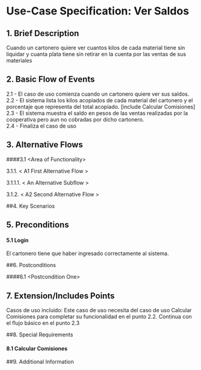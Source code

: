 # Use-Case Specification: Ver Saldos

## 1. Brief Description
Cuando un cartonero quiere ver cuantos kilos de cada material tiene sin liquidar y cuanta plata tiene sin retirar en la cuenta por las ventas de sus materiales

## 2. Basic Flow of Events
2.1 - El caso de uso comienza cuando un cartonero quiere ver sus saldos.
2.2 - El sistema lista los kilos acopiados de cada material del cartonero y el porcentaje que representa del total acopiado. [include Calcular Comisiones]
2.3 - El sistema muestra el saldo en pesos de las ventas realizadas por la cooperativa pero aun no cobradas por dicho cartonero.  
2.4 - Finaliza el caso de uso

## 3. Alternative Flows

####3.1 <Area of Functionality\>

3.1.1. < A1 First Alternative Flow >

3.1.1.1. < An Alternative Subflow >

3.1.2. < A2 Second Alternative Flow >

##4. Key Scenarios

## 5. Preconditions

#### 5.1 Login
El cartonero tiene que haber ingresado correctamente al sistema.

##6. Postconditions

####6.1 <Postcondition One\>

## 7. Extension/Includes Points
Casos de uso incluido:
Este caso de uso necesita del caso de uso Calcular Comisiones para completar su funcionalidad en el punto 2.2.
Continua con el flujo básico en el punto 2.3

##8. Special Requirements
#### 8.1 Calcular Comisiones


##9. Additional Information
